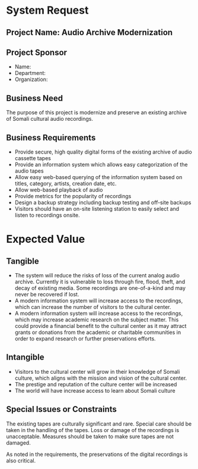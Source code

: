 # System Request

## Project Name: Audio Archive Modernization

## Project Sponsor

* Name:
* Department:
* Organization:

## Business Need

The purpose of this project is modernize and preserve an existing archive of Somali cultural audio recordings.

## Business Requirements

* Provide secure, high quality digital forms of the existing archive of audio cassette tapes
* Provide an information system which allows easy categorization of the audio tapes
* Allow easy web-based querying of the information system based on titles, category, artists, creation date, etc.
* Allow web-based playback of audio
* Provide metrics for the popularity of recordings
* Design a backup strategy including backup testing and off-site backups
* Visitors should have an on-site listening station to easily select and listen to recordings onsite.

# Expected Value

## Tangible

* The system will reduce the risks of loss of the current analog audio archive.  Currently it is vulnerable to loss through fire, flood, theft, and decay of existing media.  Some recordings are one-of-a-kind and may never be recovered if lost.
* A modern information system will increase access to the recordings, which can increase the number of visitors to the cultural center.
* A modern information system will increase access to the recordings, which may increase academic research on the subject matter.  This could provide a financial benefit to the cultural center as it may attract grants or donations from the academic or charitable communities in order to expand research or further preservations efforts.

## Intangible

* Visitors to the cultural center will grow in their knowledge of Somali culture, which aligns with the mission and vision of the cultural center.
* The prestige and reputation of the culture center will be increased
* The world will have increase access to learn about Somali culture

## Special Issues or Constraints

The existing tapes are culturally significant and rare.  Special care should be taken in the handling of the tapes.  Loss or damage of the recordings is unacceptable.  Measures should be taken to make sure tapes are not damaged.

As noted in the requirements, the preservations of the digital recordings is also critical.
